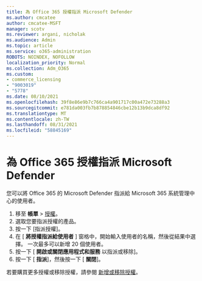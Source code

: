 ```yaml
---
title: 為 Office 365 授權指派 Microsoft Defender
ms.author: cmcatee
author: cmcatee-MSFT
manager: scotv
ms.reviewer: argani, nicholak
ms.audience: Admin
ms.topic: article
ms.service: o365-administration
ROBOTS: NOINDEX, NOFOLLOW
localization_priority: Normal
ms.collection: Adm_O365
ms.custom:
- commerce_licensing
- "9003019"
- "5778"
ms.date: 08/10/2021
ms.openlocfilehash: 39f8e86e9b7c766ca4a901717c00a472e73288a3
ms.sourcegitcommit: e781da003fb7b878854846cbe12b13b9dca8df92
ms.translationtype: MT
ms.contentlocale: zh-TW
ms.lasthandoff: 08/31/2021
ms.locfileid: "58845169"
---
```

# <a name="assign-microsoft-defender-for-office-365-licenses"></a>為 Office 365 授權指派 Microsoft Defender

您可以將 Office 365 的 Microsoft Defender 指派給 Microsoft 365 系統管理中心的使用者。

1. 移至 **帳單**  >  [授權](https://go.microsoft.com/fwlink/p/?linkid=842264)。
2. 選取您要指派授權的產品。
3. 按一下 [指派授權]。
4. 在 [ **將授權指派給使用者**  ] 窗格中，開始輸入使用者的名稱，然後從結果中選擇。 一次最多可以新增 20 個使用者。
5. 按一下 [ **開啟或關閉應用程式和服務**  以指派或移除]。
6. 按一下 [ **指派**]，然後按一下 [  **關閉**]。

若要購買更多授權或移除授權，請參閱 [新增或移除授權](https://docs.microsoft.com/microsoft-365/commerce/licenses/buy-licenses#buy-or-remove-licenses-for-your-business-subscription)。